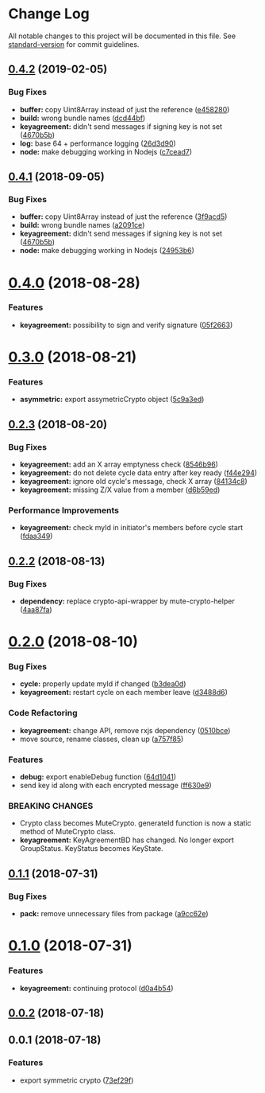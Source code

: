 # Change Log

All notable changes to this project will be documented in this file. See [standard-version](https://github.com/conventional-changelog/standard-version) for commit guidelines.

<a name="0.4.2"></a>
## [0.4.2](https://github.com/coast-team/mute-crypto/compare/v0.4.0...v0.4.2) (2019-02-05)


### Bug Fixes

* **buffer:** copy Uint8Array instead of just the reference ([e458280](https://github.com/coast-team/mute-crypto/commit/e458280))
* **build:** wrong bundle names ([dcd44bf](https://github.com/coast-team/mute-crypto/commit/dcd44bf))
* **keyagreement:** didn't send messages if signing key is not set ([4670b5b](https://github.com/coast-team/mute-crypto/commit/4670b5b))
* **log:** base 64 + performance logging ([26d3d90](https://github.com/coast-team/mute-crypto/commit/26d3d90))
* **node:** make debugging working in Nodejs ([c7cead7](https://github.com/coast-team/mute-crypto/commit/c7cead7))



<a name="0.4.1"></a>
## [0.4.1](https://github.com/coast-team/mute-crypto/compare/v0.4.0...v0.4.1) (2018-09-05)


### Bug Fixes

* **buffer:** copy Uint8Array instead of just the reference ([3f9acd5](https://github.com/coast-team/mute-crypto/commit/3f9acd5))
* **build:** wrong bundle names ([a2091ce](https://github.com/coast-team/mute-crypto/commit/a2091ce))
* **keyagreement:** didn't send messages if signing key is not set ([4670b5b](https://github.com/coast-team/mute-crypto/commit/4670b5b))
* **node:** make debugging working in Nodejs ([24953b6](https://github.com/coast-team/mute-crypto/commit/24953b6))



<a name="0.4.0"></a>
# [0.4.0](https://github.com/coast-team/mute-crypto/compare/v0.3.0...v0.4.0) (2018-08-28)


### Features

* **keyagreement:** possibility to sign and verify signature ([05f2663](https://github.com/coast-team/mute-crypto/commit/05f2663))



<a name="0.3.0"></a>
# [0.3.0](https://github.com/coast-team/mute-crypto/compare/v0.2.3...v0.3.0) (2018-08-21)


### Features

* **asymmetric:** export assymetricCrypto object ([5c9a3ed](https://github.com/coast-team/mute-crypto/commit/5c9a3ed))



<a name="0.2.3"></a>
## [0.2.3](https://github.com/coast-team/mute-crypto/compare/v0.2.2...v0.2.3) (2018-08-20)


### Bug Fixes

* **keyagreement:** add an X array emptyness check ([8546b96](https://github.com/coast-team/mute-crypto/commit/8546b96))
* **keyagreement:** do not delete cycle data entry after key ready ([f44e294](https://github.com/coast-team/mute-crypto/commit/f44e294))
* **keyagreement:** ignore old cycle's message, check X array ([84134c8](https://github.com/coast-team/mute-crypto/commit/84134c8))
* **keyagreement:** missing Z/X value from a member ([d6b59ed](https://github.com/coast-team/mute-crypto/commit/d6b59ed))


### Performance Improvements

* **keyagreement:** check myId in initiator's members before cycle start ([fdaa349](https://github.com/coast-team/mute-crypto/commit/fdaa349))



<a name="0.2.2"></a>
## [0.2.2](https://github.com/coast-team/mute-crypto/compare/v0.2.0...v0.2.2) (2018-08-13)


### Bug Fixes

* **dependency:** replace crypto-api-wrapper by mute-crypto-helper ([4aa87fa](https://github.com/coast-team/mute-crypto/commit/4aa87fa))



<a name="0.2.0"></a>
# [0.2.0](https://github.com/coast-team/mute-crypto/compare/v0.1.1...v0.2.0) (2018-08-10)


### Bug Fixes

* **cycle:** properly update myId if changed ([b3dea0d](https://github.com/coast-team/mute-crypto/commit/b3dea0d))
* **keyagreement:** restart cycle on each member leave ([d3488d6](https://github.com/coast-team/mute-crypto/commit/d3488d6))


### Code Refactoring

* **keyagreement:** change API, remove rxjs dependency ([0510bce](https://github.com/coast-team/mute-crypto/commit/0510bce))
* move source, rename classes, clean up ([a757f85](https://github.com/coast-team/mute-crypto/commit/a757f85))


### Features

* **debug:** export enableDebug function ([64d1041](https://github.com/coast-team/mute-crypto/commit/64d1041))
* send key id along with each encrypted message ([ff630e9](https://github.com/coast-team/mute-crypto/commit/ff630e9))


### BREAKING CHANGES

* Crypto class becomes MuteCrypto. generateId function is now a static method of
MuteCrypto class.
* **keyagreement:** KeyAgreementBD has changed. No longer export GroupStatus. KeyStatus becomes
KeyState.



<a name="0.1.1"></a>
## [0.1.1](https://github.com/coast-team/mute-crypto/compare/v0.1.0...v0.1.1) (2018-07-31)


### Bug Fixes

* **pack:** remove unnecessary files from package ([a9cc62e](https://github.com/coast-team/mute-crypto/commit/a9cc62e))



<a name="0.1.0"></a>
# [0.1.0](https://github.com/coast-team/mute-crypto/compare/v0.0.2...v0.1.0) (2018-07-31)


### Features

* **keyagreement:** continuing protocol ([d0a4b54](https://github.com/coast-team/mute-crypto/commit/d0a4b54))



<a name="0.0.2"></a>
## [0.0.2](https://github.com/coast-team/mute-crypto/compare/v0.0.1...v0.0.2) (2018-07-18)



<a name="0.0.1"></a>
## 0.0.1 (2018-07-18)


### Features

* export symmetric crypto ([73ef29f](https://github.com/coast-team/mute-crypto/commit/73ef29f))
